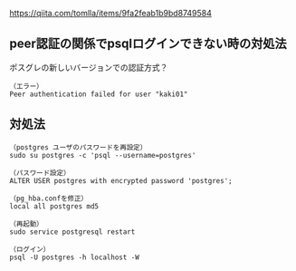 https://qiita.com/tomlla/items/9fa2feab1b9bd8749584

## peer認証の関係でpsqlログインできない時の対処法
ポスグレの新しいバージョンでの認証方式？
```
（エラー）
Peer authentication failed for user "kaki01"
```

## 対処法
```
（postgres ユーザのパスワードを再設定）
sudo su postgres -c 'psql --username=postgres'

（パスワード設定）
ALTER USER postgres with encrypted password 'postgres';

（pg_hba.confを修正）
local all postgres md5

（再起動）
sudo service postgresql restart

（ログイン）
psql -U postgres -h localhost -W
```




